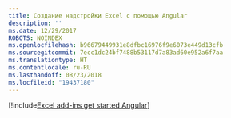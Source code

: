 ```yaml
---
title: Создание надстройки Excel с помощью Angular
description: ''
ms.date: 12/29/2017
ROBOTS: NOINDEX
ms.openlocfilehash: b96679449931e8dfbc16976f9e6073e449d13cfb
ms.sourcegitcommit: 7ecc1dc24bf7488b53117d7a83ad60e952a6f7aa
ms.translationtype: HT
ms.contentlocale: ru-RU
ms.lasthandoff: 08/23/2018
ms.locfileid: "19437180"
---
```

[!include[Excel add-ins get started Angular](../includes/file-get-started-excel-angular.md)]
